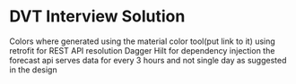 # DVT Interview Solution

Colors where generated using the material color tool(put link to it)
using retrofit for REST API resolution
Dagger Hilt for dependency injection
the forecast api serves data for every 3 hours and not single day as suggested in the design

